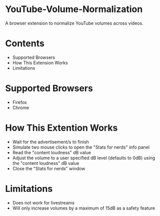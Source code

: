 # YouTube-Volume-Normalization
A browser extension to normalize YouTube volumes across videos.

# Contents
- Supported Browsers
- How This Extension Works
- Limitations

# Supported Browsers
- Firefox
- Chrome

# How This Extention Works
- Wait for the advertisement/s to finish
- Simulate two mouse clicks to open the "Stats for nerds" info panel
- Read the "content loudness" dB value
- Adjust the volume to a user specified dB level (defaults to 0dB) using the "content loudness" dB value
- Close the "Stats for nerds" window

# Limitations
- Does not work for livestreams
- Will only increase volumes by a maximum of 15dB as a safety feature

